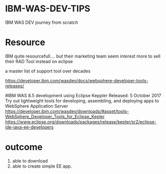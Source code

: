 # IBM-WAS-DEV-TIPS
IBM WAS DEV journey from scratch



# Resource
IBM quite resourcefull.... but their marketing team seem interest more to sell their RAD Tool instead on eclipse 

a master list of support tool over decades

https://developer.ibm.com/wasdev/docs/websphere-developer-tools-releases/



#IBM WAS 8.5 development using Eclipse Keppler
Released: 5 October 2017
Try out lightweight tools for developing, assembling, and deploying apps to WebSphere Application Server
https://developer.ibm.com/wasdev/downloads/#asset/tools-WebSphere_Developer_Tools_for_Eclipse_Kepler
https://www.eclipse.org/downloads/packages/release/kepler/sr2/eclipse-ide-java-ee-developers

# outcome
1. able to download
2. able to create simple EE app.
